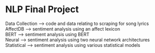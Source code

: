 # NLP Final Project
Data Collection --> code and data relating to scraping for song lyrics<br />
AffectDB --> sentiment analysis using an affect lexicon<br />
BERT --> sentiment analysis using BERT<br />
Neural --> sentiment analysis using two neural network architectures<br />
Statistical --> sentiment analysis using various statistical models<br />
